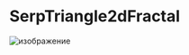 # SerpTriangle2dFractal

![изображение](https://user-images.githubusercontent.com/52793979/114239856-4a3fcb80-998f-11eb-8ebf-bfd578e632c7.png)

